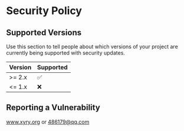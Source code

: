 # Security Policy

## Supported Versions

Use this section to tell people about which versions of your project are
currently being supported with security updates.

| Version | Supported          |
| ------- | ------------------ |
| >= 2.x  | :white_check_mark: |
| <= 1.x  | :x:                |

## Reporting a Vulnerability

www.xyry.org or 486179@qq.com
